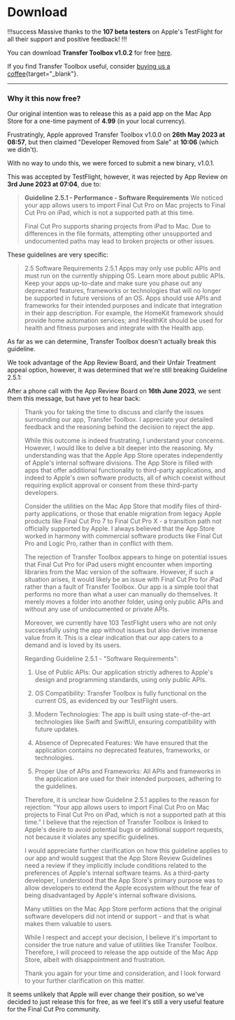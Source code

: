 # Download

!!!success
Massive thanks to the **107 beta testers** on Apple's TestFlight for all their support and positive feedback!
!!!

You can download **Transfer Toolbox v1.0.2** for free [here](https://github.com/latenitefilms/TransferToolbox/releases/download/1.0.2/Transfer-Toolbox-1-0-2.zip).

If you find Transfer Toolbox useful, consider [buying us a coffee](https://www.buymeacoffee.com/latenitefilms){target="_blank"}.

---

### Why it this now free?

Our original intention was to release this as a paid app on the Mac App Store for a one-time payment of **4.99** (in your local currency).

Frustratingly, Apple approved Transfer Toolbox v1.0.0 on **26th May 2023 at 08:57**, but then claimed "Developer Removed from Sale" at **10:06** (which we didn't).

With no way to undo this, we were forced to submit a new binary, v1.0.1.

This was accepted by TestFlight, however, it was rejected by App Review on **3rd June 2023 at 07:04**, due to:

> **Guideline 2.5.1 - Performance - Software Requirements**
> We noticed your app allows users to import Final Cut Pro on Mac projects to Final Cut Pro on iPad, which is not a supported path at this time.
>
> Final Cut Pro supports sharing projects from iPad to Mac. Due to differences in the file formats, attempting other unsupported and undocumented paths may lead to broken projects or other issues.

These guidelines are very specific:

> 2.5 Software Requirements
> 2.5.1 Apps may only use public APIs and must run on the currently shipping OS. Learn more about public APIs. Keep your apps up-to-date and make sure you phase out any deprecated features, frameworks or technologies that will no longer be supported in future versions of an OS. Apps should use APIs and frameworks for their intended purposes and indicate that integration in their app description. For example, the HomeKit framework should provide home automation services; and HealthKit should be used for health and fitness purposes and integrate with the Health app.

As far as we can determine, Transfer Toolbox doesn't actually break this guideline.

We took advantage of the App Review Board, and their Unfair Treatment appeal option, however, it was determined that we're still breaking Guideline 2.5.1:

After a phone call with the App Review Board on **16th June 2023**, we sent them this message, but have yet to hear back:

> Thank you for taking the time to discuss and clarify the issues surrounding our app, Transfer Toolbox. I appreciate your detailed feedback and the reasoning behind the decision to reject the app.
>
> While this outcome is indeed frustrating, I understand your concerns. However, I would like to delve a bit deeper into the reasoning. My understanding was that the Apple App Store operates independently of Apple's internal software divisions. The App Store is filled with apps that offer additional functionality to third-party applications, and indeed to Apple's own software products, all of which coexist without requiring explicit approval or consent from these third-party developers.
>
> Consider the utilities on the Mac App Store that modify files of third-party applications, or those that enable migration from legacy Apple products like Final Cut Pro 7 to Final Cut Pro X - a transition path not officially supported by Apple. I always believed that the App Store worked in harmony with commercial software products like Final Cut Pro and Logic Pro, rather than in conflict with them.
>
> The rejection of Transfer Toolbox appears to hinge on potential issues that Final Cut Pro for iPad users might encounter when importing libraries from the Mac version of the software. However, if such a situation arises, it would likely be an issue with Final Cut Pro for iPad rather than a fault of Transfer Toolbox. Our app is a simple tool that performs no more than what a user can manually do themselves. It merely moves a folder into another folder, using only public APIs and without any use of undocumented or private APIs.
>
> Moreover, we currently have 103 TestFlight users who are not only successfully using the app without issues but also derive immense value from it. This is a clear indication that our app caters to a demand and is loved by its users.
>
> Regarding Guideline 2.5.1 - "Software Requirements":
>
> 1. Use of Public APIs: Our application strictly adheres to Apple's design and programming standards, using only public APIs.
>
> 2. OS Compatibility: Transfer Toolbox is fully functional on the current OS, as evidenced by our TestFlight users.
>
> 3. Modern Technologies: The app is built using state-of-the-art technologies like Swift and SwiftUI, ensuring compatibility with future updates.
>
> 4. Absence of Deprecated Features: We have ensured that the application contains no deprecated features, frameworks, or technologies.
>
> 5. Proper Use of APIs and Frameworks: All APIs and frameworks in the application are used for their intended purposes, adhering to the guidelines.
>
> Therefore, it is unclear how Guideline 2.5.1 applies to the reason for rejection: "Your app allows users to import Final Cut Pro on Mac projects to Final Cut Pro on iPad, which is not a supported path at this time." I believe that the rejection of Transfer Toolbox is linked to Apple's desire to avoid potential bugs or additional support requests, not because it violates any specific guidelines.
>
> I would appreciate further clarification on how this guideline applies to our app and would suggest that the App Store Review Guidelines need a review if they implicitly include conditions related to the preferences of Apple's internal software teams. As a third-party developer, I understood that the App Store's primary purpose was to allow developers to extend the Apple ecosystem without the fear of being disadvantaged by Apple's internal software divisions.
>
> Many utilities on the Mac App Store perform actions that the original software developers did not intend or support - and that is what makes them valuable to users.
>
> While I respect and accept your decision, I believe it's important to consider the true nature and value of utilities like Transfer Toolbox. Therefore, I will proceed to release the app outside of the Mac App Store, albeit with disappointment and frustration.
>
> Thank you again for your time and consideration, and I look forward to your further clarification on this matter.

It seems unlikely that Apple will ever change their position, so we've decided to just release this for free, as we feel it's still a very useful feature for the Final Cut Pro community.